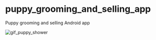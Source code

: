 # puppy_grooming_and_selling_app
Puppy grooming and selling Android app

![gif_puppy_shower](https://user-images.githubusercontent.com/66549526/169693322-6993aeed-3da5-427c-a5a9-e03d66a823d7.gif)
